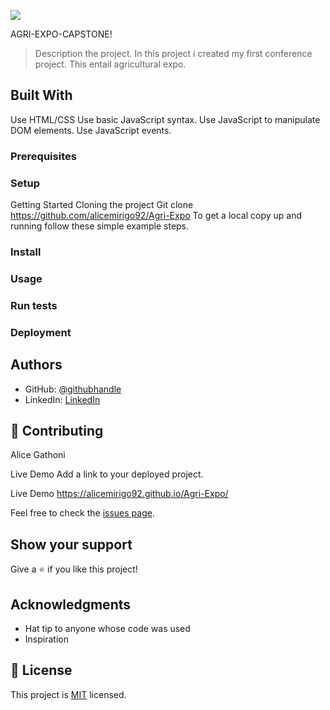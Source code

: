 
![](https://img.shields.io/badge/Microverse-blueviolet)

AGRI-EXPO-CAPSTONE!

> Description the project.
> In this project i created my first conference project. This entail agricultural expo. 

## Built With

Use HTML/CSS
Use basic JavaScript syntax.
Use JavaScript to manipulate DOM elements.
Use JavaScript events.

### Prerequisites

### Setup

Getting Started
Cloning the project
Git clone https://github.com/alicemirigo92/Agri-Expo
To get a local copy up and running follow these simple example steps.

### Install

### Usage

### Run tests

### Deployment

## Authors

- GitHub: [@githubhandle](https://github.com/alicemirigo92)
- LinkedIn: [LinkedIn](www.linkedin.com/in/alice-mirigo)

## 🤝 Contributing

Alice Gathoni

Live Demo
Add a link to your deployed project.

Live Demo https://alicemirigo92.github.io/Agri-Expo/

Feel free to check the [issues page](../../issues/).

## Show your support

Give a ⭐️ if you like this project!

## Acknowledgments

- Hat tip to anyone whose code was used
- Inspiration

## 📝 License

This project is [MIT](https://choosealicense.com/licenses/mit/) licensed.
